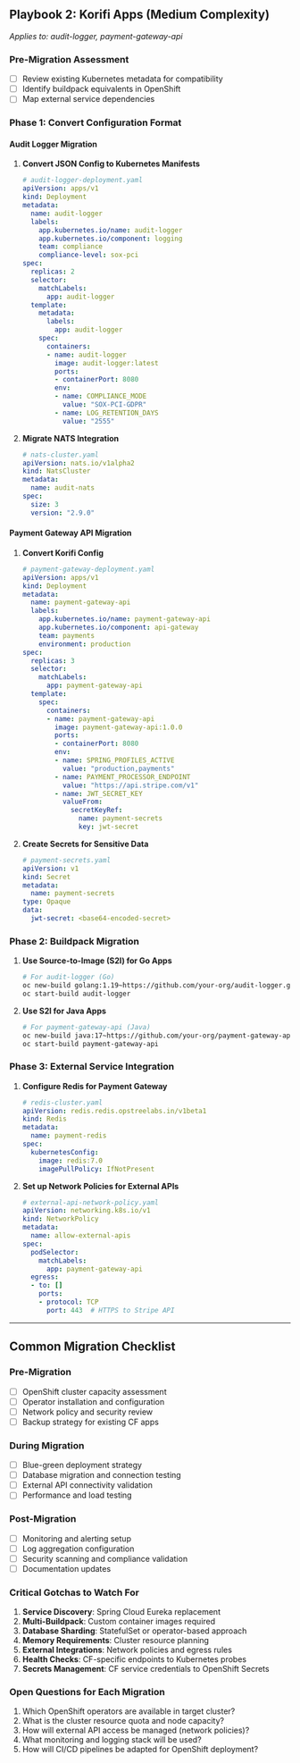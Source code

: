 ## Playbook 2: Korifi Apps (Medium Complexity)
*Applies to: audit-logger, payment-gateway-api*

### Pre-Migration Assessment
- [ ] Review existing Kubernetes metadata for compatibility
- [ ] Identify buildpack equivalents in OpenShift
- [ ] Map external service dependencies

### Phase 1: Convert Configuration Format

#### Audit Logger Migration
1. **Convert JSON Config to Kubernetes Manifests**
   ```yaml
   # audit-logger-deployment.yaml
   apiVersion: apps/v1
   kind: Deployment
   metadata:
     name: audit-logger
     labels:
       app.kubernetes.io/name: audit-logger
       app.kubernetes.io/component: logging
       team: compliance
       compliance-level: sox-pci
   spec:
     replicas: 2
     selector:
       matchLabels:
         app: audit-logger
     template:
       metadata:
         labels:
           app: audit-logger
       spec:
         containers:
         - name: audit-logger
           image: audit-logger:latest
           ports:
           - containerPort: 8080
           env:
           - name: COMPLIANCE_MODE
             value: "SOX-PCI-GDPR"
           - name: LOG_RETENTION_DAYS
             value: "2555"
   ```

2. **Migrate NATS Integration**
   ```yaml
   # nats-cluster.yaml
   apiVersion: nats.io/v1alpha2
   kind: NatsCluster
   metadata:
     name: audit-nats
   spec:
     size: 3
     version: "2.9.0"
   ```

#### Payment Gateway API Migration
1. **Convert Korifi Config**
   ```yaml
   # payment-gateway-deployment.yaml
   apiVersion: apps/v1
   kind: Deployment
   metadata:
     name: payment-gateway-api
     labels:
       app.kubernetes.io/name: payment-gateway-api
       app.kubernetes.io/component: api-gateway
       team: payments
       environment: production
   spec:
     replicas: 3
     selector:
       matchLabels:
         app: payment-gateway-api
     template:
       spec:
         containers:
         - name: payment-gateway-api
           image: payment-gateway-api:1.0.0
           ports:
           - containerPort: 8080
           env:
           - name: SPRING_PROFILES_ACTIVE
             value: "production,payments"
           - name: PAYMENT_PROCESSOR_ENDPOINT
             value: "https://api.stripe.com/v1"
           - name: JWT_SECRET_KEY
             valueFrom:
               secretKeyRef:
                 name: payment-secrets
                 key: jwt-secret
   ```

2. **Create Secrets for Sensitive Data**
   ```yaml
   # payment-secrets.yaml
   apiVersion: v1
   kind: Secret
   metadata:
     name: payment-secrets
   type: Opaque
   data:
     jwt-secret: <base64-encoded-secret>
   ```

### Phase 2: Buildpack Migration
1. **Use Source-to-Image (S2I) for Go Apps**
   ```bash
   # For audit-logger (Go)
   oc new-build golang:1.19~https://github.com/your-org/audit-logger.git
   oc start-build audit-logger
   ```

2. **Use S2I for Java Apps**
   ```bash
   # For payment-gateway-api (Java)
   oc new-build java:17~https://github.com/your-org/payment-gateway-api.git
   oc start-build payment-gateway-api
   ```

### Phase 3: External Service Integration
1. **Configure Redis for Payment Gateway**
   ```yaml
   # redis-cluster.yaml
   apiVersion: redis.redis.opstreelabs.in/v1beta1
   kind: Redis
   metadata:
     name: payment-redis
   spec:
     kubernetesConfig:
       image: redis:7.0
       imagePullPolicy: IfNotPresent
   ```

2. **Set up Network Policies for External APIs**
   ```yaml
   # external-api-network-policy.yaml
   apiVersion: networking.k8s.io/v1
   kind: NetworkPolicy
   metadata:
     name: allow-external-apis
   spec:
     podSelector:
       matchLabels:
         app: payment-gateway-api
     egress:
     - to: []
       ports:
       - protocol: TCP
         port: 443  # HTTPS to Stripe API
   ```

---

## Common Migration Checklist

### Pre-Migration
- [ ] OpenShift cluster capacity assessment
- [ ] Operator installation and configuration
- [ ] Network policy and security review
- [ ] Backup strategy for existing CF apps

### During Migration
- [ ] Blue-green deployment strategy
- [ ] Database migration and connection testing
- [ ] External API connectivity validation
- [ ] Performance and load testing

### Post-Migration
- [ ] Monitoring and alerting setup
- [ ] Log aggregation configuration
- [ ] Security scanning and compliance validation
- [ ] Documentation updates

### Critical Gotchas to Watch For
1. **Service Discovery**: Spring Cloud Eureka replacement
2. **Multi-Buildpack**: Custom container images required
3. **Database Sharding**: StatefulSet or operator-based approach
4. **Memory Requirements**: Cluster resource planning
5. **External Integrations**: Network policies and egress rules
6. **Health Checks**: CF-specific endpoints to Kubernetes probes
7. **Secrets Management**: CF service credentials to OpenShift Secrets

### Open Questions for Each Migration
1. Which OpenShift operators are available in target cluster?
2. What is the cluster resource quota and node capacity?
3. How will external API access be managed (network policies)?
4. What monitoring and logging stack will be used?
5. How will CI/CD pipelines be adapted for OpenShift deployment?

